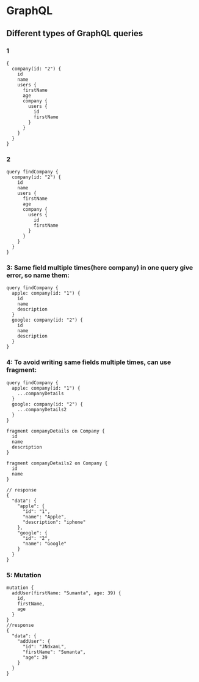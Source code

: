 # GraphQL

## Different types of GraphQL queries

### 1

```
{
  company(id: "2") {
    id
    name
    users {
      firstName
      age
      company {
        users {
          id
          firstName
        }
      }
    }
  }
}
```

### 2

```
query findCompany {
  company(id: "2") {
    id
    name
    users {
      firstName
      age
      company {
        users {
          id
          firstName
        }
      }
    }
  }
}
```

### 3: Same field multiple times(here company) in one query give error, so name them:

```
query findCompany {
  apple: company(id: "1") {
    id
    name
    description
  }
  google: company(id: "2") {
    id
    name
    description
  }
}
```

### 4: To avoid writing same fields multiple times, can use fragment:

```
query findCompany {
  apple: company(id: "1") {
    ...companyDetails
  }
  google: company(id: "2") {
    ...companyDetails2
  }
}

fragment companyDetails on Company {
  id
  name
  description
}

fragment companyDetails2 on Company {
  id
  name
}

// response
{
  "data": {
    "apple": {
      "id": "1",
      "name": "Apple",
      "description": "iphone"
    },
    "google": {
      "id": "2",
      "name": "Google"
    }
  }
}

```

### 5: Mutation
```
mutation {
  addUser(firstName: "Sumanta", age: 39) {
    id,
    firstName,
    age
  }
}
//response
{
  "data": {
    "addUser": {
      "id": "JNdxanL",
      "firstName": "Sumanta",
      "age": 39
    }
  }
}
